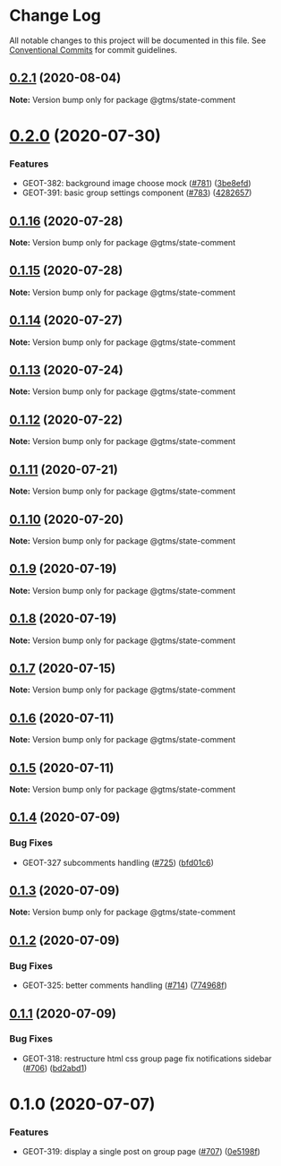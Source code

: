 # Change Log

All notable changes to this project will be documented in this file.
See [Conventional Commits](https://conventionalcommits.org) for commit guidelines.

## [0.2.1](https://github.com/gtms-org/gtms-frontend/compare/@gtms/state-comment@0.2.0...@gtms/state-comment@0.2.1) (2020-08-04)

**Note:** Version bump only for package @gtms/state-comment





# [0.2.0](https://github.com/gtms-org/gtms-frontend/compare/@gtms/state-comment@0.1.16...@gtms/state-comment@0.2.0) (2020-07-30)


### Features

* GEOT-382: background image choose mock ([#781](https://github.com/gtms-org/gtms-frontend/issues/781)) ([3be8efd](https://github.com/gtms-org/gtms-frontend/commit/3be8efd840468e22413e35ddaa6f851b2c767043))
* GEOT-391: basic group settings component ([#783](https://github.com/gtms-org/gtms-frontend/issues/783)) ([4282657](https://github.com/gtms-org/gtms-frontend/commit/4282657365d4a1c49286f6003fe71d99cf8616b1))





## [0.1.16](https://github.com/gtms-org/gtms-frontend/compare/@gtms/state-comment@0.1.15...@gtms/state-comment@0.1.16) (2020-07-28)

**Note:** Version bump only for package @gtms/state-comment

## [0.1.15](https://github.com/gtms-org/gtms-frontend/compare/@gtms/state-comment@0.1.14...@gtms/state-comment@0.1.15) (2020-07-28)

**Note:** Version bump only for package @gtms/state-comment

## [0.1.14](https://github.com/gtms-org/gtms-frontend/compare/@gtms/state-comment@0.1.13...@gtms/state-comment@0.1.14) (2020-07-27)

**Note:** Version bump only for package @gtms/state-comment

## [0.1.13](https://github.com/gtms-org/gtms-frontend/compare/@gtms/state-comment@0.1.12...@gtms/state-comment@0.1.13) (2020-07-24)

**Note:** Version bump only for package @gtms/state-comment

## [0.1.12](https://github.com/gtms-org/gtms-frontend/compare/@gtms/state-comment@0.1.11...@gtms/state-comment@0.1.12) (2020-07-22)

**Note:** Version bump only for package @gtms/state-comment

## [0.1.11](https://github.com/gtms-org/gtms-frontend/compare/@gtms/state-comment@0.1.10...@gtms/state-comment@0.1.11) (2020-07-21)

**Note:** Version bump only for package @gtms/state-comment

## [0.1.10](https://github.com/gtms-org/gtms-frontend/compare/@gtms/state-comment@0.1.9...@gtms/state-comment@0.1.10) (2020-07-20)

**Note:** Version bump only for package @gtms/state-comment

## [0.1.9](https://github.com/gtms-org/gtms-frontend/compare/@gtms/state-comment@0.1.8...@gtms/state-comment@0.1.9) (2020-07-19)

**Note:** Version bump only for package @gtms/state-comment

## [0.1.8](https://github.com/gtms-org/gtms-frontend/compare/@gtms/state-comment@0.1.7...@gtms/state-comment@0.1.8) (2020-07-19)

**Note:** Version bump only for package @gtms/state-comment

## [0.1.7](https://github.com/gtms-org/gtms-frontend/compare/@gtms/state-comment@0.1.6...@gtms/state-comment@0.1.7) (2020-07-15)

**Note:** Version bump only for package @gtms/state-comment

## [0.1.6](https://github.com/gtms-org/gtms-frontend/compare/@gtms/state-comment@0.1.5...@gtms/state-comment@0.1.6) (2020-07-11)

**Note:** Version bump only for package @gtms/state-comment

## [0.1.5](https://github.com/gtms-org/gtms-frontend/compare/@gtms/state-comment@0.1.4...@gtms/state-comment@0.1.5) (2020-07-11)

**Note:** Version bump only for package @gtms/state-comment

## [0.1.4](https://github.com/gtms-org/gtms-frontend/compare/@gtms/state-comment@0.1.3...@gtms/state-comment@0.1.4) (2020-07-09)

### Bug Fixes

- GEOT-327 subcomments handling ([#725](https://github.com/gtms-org/gtms-frontend/issues/725)) ([bfd01c6](https://github.com/gtms-org/gtms-frontend/commit/bfd01c67507516f6b8091ee2309bf22c3994b008))

## [0.1.3](https://github.com/gtms-org/gtms-frontend/compare/@gtms/state-comment@0.1.2...@gtms/state-comment@0.1.3) (2020-07-09)

**Note:** Version bump only for package @gtms/state-comment

## [0.1.2](https://github.com/gtms-org/gtms-frontend/compare/@gtms/state-comment@0.1.1...@gtms/state-comment@0.1.2) (2020-07-09)

### Bug Fixes

- GEOT-325: better comments handling ([#714](https://github.com/gtms-org/gtms-frontend/issues/714)) ([774968f](https://github.com/gtms-org/gtms-frontend/commit/774968fe48b174058f68db6fe72aed4d0f3ea096))

## [0.1.1](https://github.com/gtms-org/gtms-frontend/compare/@gtms/state-comment@0.1.0...@gtms/state-comment@0.1.1) (2020-07-09)

### Bug Fixes

- GEOT-318: restructure html css group page fix notifications sidebar ([#706](https://github.com/gtms-org/gtms-frontend/issues/706)) ([bd2abd1](https://github.com/gtms-org/gtms-frontend/commit/bd2abd118f8bd53c24c13c53b88f3d7584f459e0))

# 0.1.0 (2020-07-07)

### Features

- GEOT-319: display a single post on group page ([#707](https://github.com/gtms-org/gtms-frontend/issues/707)) ([0e5198f](https://github.com/gtms-org/gtms-frontend/commit/0e5198f197c5eec78074dca6fc5d6293644d4548))
